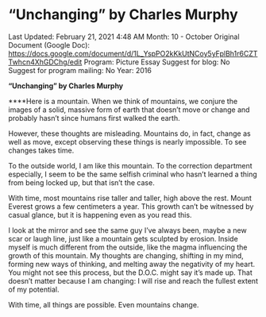 # “Unchanging” by Charles Murphy

Last Updated: February 21, 2021 4:48 AM
Month: 10 - October
Original Document (Google Doc): https://docs.google.com/document/d/1L_YspPO2kKkUtNCoy5yFplBh1r6CZTTwhcn4XhGDChg/edit
Program: Picture Essay
Suggest for blog: No
Suggest for program mailing: No
Year: 2016

**“Unchanging” by Charles Murphy**

****Here is a mountain. When we think of mountains, we conjure the images of a solid, massive form of earth that doesn’t move or change and probably hasn’t since humans first walked the earth.

However, these thoughts are misleading. Mountains do, in fact, change as well as move, except observing these things is nearly impossible. To see changes takes time.

To the outside world, I am like this mountain. To the correction department especially, I seem to be the same selfish criminal who hasn’t learned a thing from being locked up, but that isn’t the case.

With time, most mountains rise taller and taller, high above the rest. Mount Everest grows a few centimeters a year. This growth can’t be witnessed by casual glance, but it is happening even as you read this.

I look at the mirror and see the same guy I’ve always been, maybe a new scar or laugh line, just like a mountain gets sculpted by erosion. Inside myself is much different from the outside, like the magma influencing the growth of this mountain. My thoughts are changing, shifting in my mind, forming new ways of thinking, and melting away the negativity of my heart. You might not see this process, but the D.O.C. might say it’s made up. That doesn’t matter because I am changing: I will rise and reach the fullest extent of my potential.

With time, all things are possible. Even mountains change.